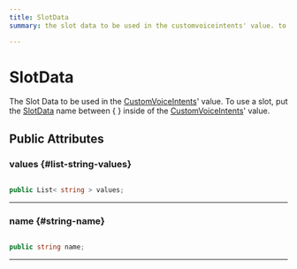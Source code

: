 ```yaml
---
title: SlotData
summary: the slot data to be used in the customvoiceintents' value. to use a slot, put the slotdata name between { } inside of the customvoiceintents' value. 

---
```


# SlotData




The Slot Data to be used in the [CustomVoiceIntents](/unity-api/api/Classes/MLVoiceIntentsConfiguration/MLVoiceIntentsConfiguration.CustomVoiceIntents.md)' value. To use a slot, put the [SlotData](/unity-api/api/Classes/MLVoiceIntentsConfiguration/MLVoiceIntentsConfiguration.SlotData.md) name between { } inside of the [CustomVoiceIntents](/unity-api/api/Classes/MLVoiceIntentsConfiguration/MLVoiceIntentsConfiguration.CustomVoiceIntents.md)' value.   





## Public Attributes

### values {#list-string-values}

```csharp

public List< string > values;

```






-----------

### name {#string-name}

```csharp

public string name;

```






-----------

